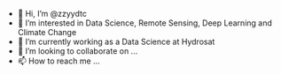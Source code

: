 - 👋 Hi, I’m @zzyydtc
- 👀 I’m interested in Data Science, Remote Sensing, Deep Learning and Climate Change
- 🌱 I’m currently working as a Data Science at Hydrosat
- 💞️ I’m looking to collaborate on ...
- 📫 How to reach me ...

<!---
zzyydtc/zzyydtc is a ✨ special ✨ repository because its `README.md` (this file) appears on your GitHub profile.
You can click the Preview link to take a look at your changes.
--->
